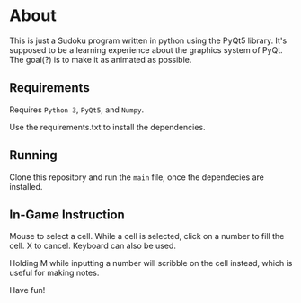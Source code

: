 # About
This is just a Sudoku program written in python using the PyQt5 library. It's supposed to be a learning experience
about the graphics system of PyQt. The goal(?) is to make it as animated as possible.

## Requirements
Requires `Python 3`, `PyQt5`, and `Numpy`.

Use the requirements.txt to install the dependencies.

## Running
Clone this repository and run the `main` file, once the dependecies are installed.

## In-Game Instruction
Mouse to select a cell. While a cell is selected, click on a number to fill the cell. X to cancel.
Keyboard can also be used.

Holding M while inputting a number will scribble on the cell instead, which is useful for making notes.

Have fun!
